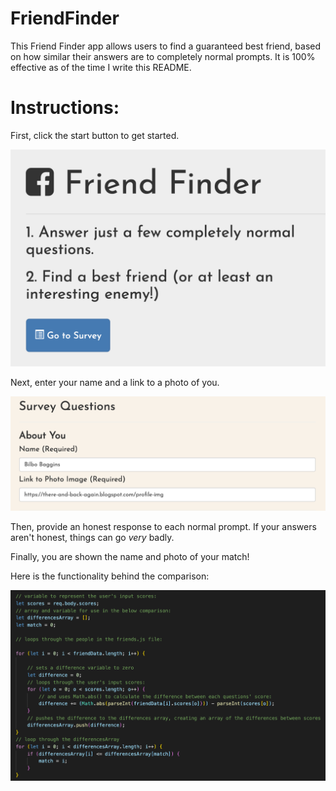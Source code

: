 # FriendFinder

This Friend Finder app allows users to find a guaranteed best friend, based on how similar their answers are to completely normal prompts. It is 100% effective as of the time I write this README.

# Instructions:

First, click the start button to get started.

![](/images/home.png)

Next, enter your name and a link to a photo of you.

![](/images/name.png)

Then, provide an honest response to each normal prompt. If your answers aren't honest, things can go _very_ badly.

Finally, you are shown the name and photo of your match!

Here is the functionality behind the comparison:

![](/images/function.png)